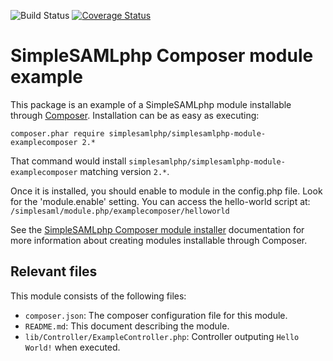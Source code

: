 ![Build Status](https://github.com/simplesamlphp/simplesamlphp-module-examplecomposer/workflows/CI/badge.svg?branch=master)
[![Coverage Status](https://codecov.io/gh/simplesamlphp/simplesamlphp-module-examplecomposer/branch/master/graph/badge.svg)](https://codecov.io/gh/simplesamlphp/simplesamlphp-module-examplecomposer)

SimpleSAMLphp Composer module example
=====================================

This package is an example of a SimpleSAMLphp module installable through
[Composer](https://getcomposer.org/). Installation can be as easy as executing:

```
composer.phar require simplesamlphp/simplesamlphp-module-examplecomposer 2.*
```

That command would install `simplesamlphp/simplesamlphp-module-examplecomposer`
matching version `2.*`.


Once it is installed, you should enable to module in the config.php file. Look for the 'module.enable' setting.
You can access the hello-world script at: `/simplesaml/module.php/examplecomposer/helloworld`

See the [SimpleSAMLphp Composer module installer](https://github.com/simplesamlphp/composer-module-installer)
documentation for more information about creating modules installable through Composer.


Relevant files
-----

This module consists of the following files:

- `composer.json`: The composer configuration file for this module.
- `README.md`: This document describing the module.
- `lib/Controller/ExampleController.php`: Controller outputing `Hello World!` when executed.
